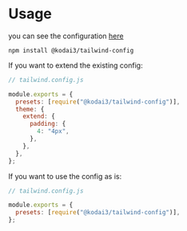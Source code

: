 # Usage
you can see the configuration [here](https://kodai3.github.io/tailwind-config/)

```
npm install @kodai3/tailwind-config
```

If you want to extend the existing config:

```js
// tailwind.config.js

module.exports = {
  presets: [require("@kodai3/tailwind-config")],
  theme: {
    extend: {
      padding: {
        4: "4px",
      },
    },
  },
};
```

If you want to use the config as is:

```js
// tailwind.config.js

module.exports = {
  presets: [require("@kodai3/tailwind-config")],
};
```
